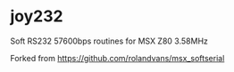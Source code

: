 # joy232

Soft RS232 57600bps routines for MSX Z80 3.58MHz

Forked from
https://github.com/rolandvans/msx_softserial
